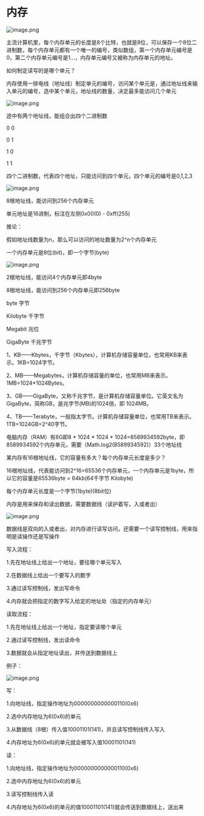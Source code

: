 # 内存

![image.png](https://cdn.nlark.com/yuque/0/2021/png/288075/1616321129339-dae66232-ffbb-4190-80ef-a765d6ec0cd3.png)

主流计算机里，每个内存单元的长度是8个比特，也就是8位，可以保存一个8位二进制数，每个内存单元都有一个唯一的编号，类似数组，第一个内存单元编号是0，第二个内存单元编号是1...，内存单元编号又被称为内存单元的地址。

如何制定读写的是哪个单元？

内存使用一排电线（地址线）制定单元的编号，访问某个单元是，通过地址线来输入单元的编号，选中某个单元，地址线的数量，决定最多能访问几个单元



![image.png](https://cdn.nlark.com/yuque/0/2021/png/288075/1616321535558-f1e3f658-6b5e-4d85-a4a4-be0003eea3e2.png)

途中有两个地址线，能组合出四个二进制数

0 0

0 1

1 0

1 1

四个二进制数，代表四个地址，只能访问到四个单元，四个单元的编号是0,1,2,3



![image.png](https://cdn.nlark.com/yuque/0/2021/png/288075/1616321686916-bb71b8f3-c6e5-4885-bdf6-710ae4b0fab4.png)

8根地址线，能访问到256个内存单元

单元地址是16进制，标注在左侧0x00(0) - 0xff(255)

推论：

假如地址线数量为n，那么可以访问的地址数量为2^n个内存单元



一个内存单元是8位(bit)，即一个字节(byte)

![image.png](https://cdn.nlark.com/yuque/0/2021/png/288075/1616323153392-2aea880c-1a0e-48bf-94ac-cea907691320.png)

2根地址线，能访问4个内存单元即4byte

8根地址线，能访问到256个内存单元即256byte



byte 字节

Kilobyte 千字节

Megabit 兆位

GigaByte 千兆字节







1、KB——Kbytes，千字节（Kbytes），计算机存储容量单位，也常用KB来表示。1KB=1024字节。

2、MB——Megabytes，计算机存储容量的单位，也常用MB来表示。1MB=1024*1024Bytes。

3、GB——GigaByte，又称千兆字节，是计算机存储容量单位。它英文名为GigaByte，简称GB，是兆字节(MB)的1024倍，即 1024MB。

4、TB——Terabyte，一般指太字节。计算机存储容量单位，也常用TB来表示。1TB=1024GB=2^40字节。







电脑内存（RAM）有8G即8 * 1024 * 1024 * 1024=8589934592byte，即8589934592个内存单元，需要（Math.log2(8589934592)）33个地址线



某内存有16根地址线，它的容量有多大？每个内存单元长度是多少？

16根地址线，代表能访问到2^16=65536个内存单元，一个内存单元是1byte，所以它的容量是65536byte = 64kb(64千字节 Kilobyte)

每个内存单元长度是一个字节(1byte)(8bit位)







内存是用来保存和读出数据，需要数据线（读护着写，入或者出）



![image.png](https://cdn.nlark.com/yuque/0/2021/png/288075/1616324768059-5003e137-c6cc-4ec2-8c00-6f3931559174.png)

数据线是双向的入或者出，对内存进行读写访问，还需要一个读写控制线，用来指明是读操作还是写操作



写入流程：

1.先在地址线上给出一个地址，要往哪个单元写入

2.在数据线上给出一个要写入的数字

3.通过读写控制线，发出写命令

4.内存就会把指定的数字写入给定的地址处（指定的内存单元）



读取流程：

1.先在地址线上给出一个地址，指定要读哪个单元

2.通过读写控制线，发出读命令

3.数据就会从指定地址读出，并传送到数据线上



例子：

![image.png](https://cdn.nlark.com/yuque/0/2021/png/288075/1616325314642-fe93424f-7cae-497f-b9f6-3a14ff1973ca.png)

写：

1.向地址线，指定操作地址为0000000000000110(0x6)

2.选中内存地址为6(0x6)的单元

3.从数据线（8根）传入值10001101(141)，并且读写控制线传入写入

4.内存地址为6(0x6)的单元就会被写入值10001101(141)



读：

1.向地址线，指定操作地址为0000000000000110(0x6)

2.选中内存地址为6(0x6)的单元

3.读写控制线传入读

4.内存地址为6(0x6)的单元的值10001101(141)就会传送到数据线上，送出来